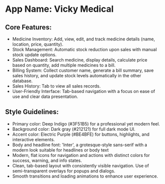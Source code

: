 # **App Name**: Vicky Medical

## Core Features:

- Medicine Inventory: Add, view, edit, and track medicine details (name, location, price, quantity).
- Stock Management: Automatic stock reduction upon sales with manual stock update options.
- Sales Dashboard: Search medicine, display details, calculate price based on quantity, add multiple medicines to a bill.
- Billing System: Collect customer name, generate a bill summary, save sales history, and update stock levels automatically in the other database.
- Sales History: Tab to view all sales records.
- User-Friendly Interface: Tab-based navigation with a focus on ease of use and clear data presentation.

## Style Guidelines:

- Primary color: Deep Indigo (#3F51B5) for a professional yet modern feel.
- Background color: Dark gray (#212121) for full dark mode UI.
- Accent color: Electric Purple (#BE4BFE) for buttons, highlights, and interactive elements.
- Body and headline font: 'Inter', a grotesque-style sans-serif with a modern look suitable for headlines or body text
- Modern, flat icons for navigation and actions with distinct colors for success, warning, and info states.
- Clean, tab-based layout with consistently visible navigation. Use of semi-transparent overlays for popups and dialogs.
- Smooth transitions and loading animations to enhance user experience.